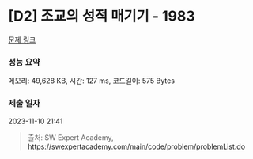 # [D2] 조교의 성적 매기기 - 1983 

[문제 링크](https://swexpertacademy.com/main/code/problem/problemDetail.do?contestProbId=AV5PwGK6AcIDFAUq) 

### 성능 요약

메모리: 49,628 KB, 시간: 127 ms, 코드길이: 575 Bytes

### 제출 일자

2023-11-10 21:41



> 출처: SW Expert Academy, https://swexpertacademy.com/main/code/problem/problemList.do